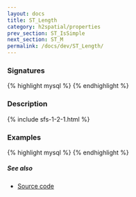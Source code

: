 ```yaml
---
layout: docs
title: ST_Length
category: h2spatial/properties
prev_section: ST_IsSimple
next_section: ST_M
permalink: /docs/dev/ST_Length/
---
```


### Signatures

{% highlight mysql %}
{% endhighlight %}

### Description



{% include sfs-1-2-1.html %}

### Examples

{% highlight mysql %}
{% endhighlight %}

##### See also

* [Source code](https://github.com/irstv/H2GIS/blob/master/h2spatial/src/main/java/org/h2gis/h2spatial/internal/function/spatial/properties/ST_Length.java)
